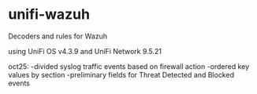 # unifi-wazuh
Decoders and rules for Wazuh

using UniFi OS v4.3.9 and UniFi Network 9.5.21

oct25:
-divided syslog traffic events based on firewall action
-ordered key values by section
-preliminary fields for Threat Detected and Blocked events
